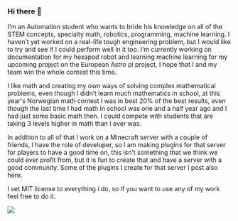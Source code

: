 ### Hi there 👋

I’m an Automation student who wants to bride his knowledge on all of the STEM concepts, specialty math, robotics, programming, machine learning. I haven’t yet worked on a real-life tough engineering problem, but I would like to try and see if I could perform well in it too. 
I’m currently working on documentation for my hexapod robot and learning machine learning for my upcoming project on the European Astro pi project, I hope that I and my team win the whole contest this time. 

I like math and creating my own ways of solving complex mathematical problems, even though I didn’t learn much mathematics in school, at this year's Norwegian math contest I was in best 20% of the best results, even though the last time I had math in school was one and a half year ago and I had just some basic math then. I could compete with students that are taking 3 levels higher in math than I ever was.

In addition to all of that I work on a Minecraft server with a couple of friends, I have the role of developer, so I am making plugins for that server for players to have a good time on, this isn’t something that we think we could ever profit from, but it is fun to create that and have a server with a good community. Some of the plugins I create for that server I post also here. 

I set MIT license to everything i do, so if you want to use any of my work feel free to do it.

<img src="https://github-readme-stats.vercel.app/api/top-langs?username=DaJMaN4"/>
